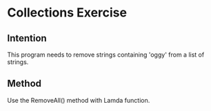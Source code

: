 # Collections Exercise

## Intention

This program needs to remove strings containing 'oggy' from a list of strings. 

## Method

Use the RemoveAll() method with Lamda function.
